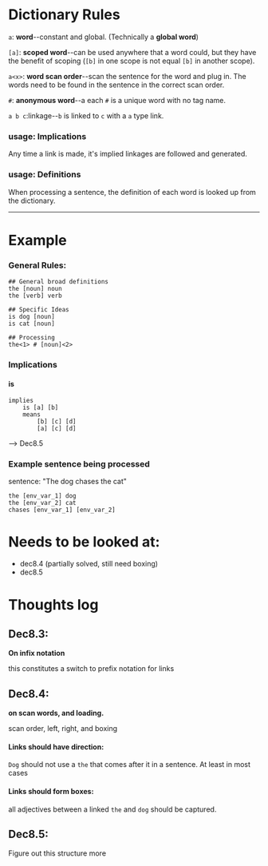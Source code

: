 # Dictionary Rules

`a`: **word**--constant and global. (Technically a **global word**)

`[a]`: **scoped word**--can be used anywhere that a word could, but they have the benefit of scoping (`[b]` in one scope is not equal `[b]` in another scope).

`a<x>`: **word scan order**--scan the sentence for the word and plug in. The words need to be found in the sentence in the correct scan order. 

`#`: **anonymous word**--a each `#` is a unique word with no tag name.

`a b c`:linkage--`b` is linked to `c` with a `a` type link.

### usage: Implications
Any time a link is made, it's implied linkages are followed and generated.

### usage: Definitions
When processing a sentence, the definition of each word is looked up from the dictionary.

---------------

# Example

### General Rules:

	## General broad definitions
	the [noun] noun
	the [verb] verb
	
	## Specific Ideas
	is dog [noun]
	is cat [noun]
	
	## Processing
	the<1> # [noun]<2>

### Implications

#### is

	implies
		is [a] [b]
		means
			[b] [c] [d]
			[a] [c] [d]

--> Dec8.5

### Example sentence being processed

sentence: "The dog chases the cat"

	the [env_var_1] dog
	the [env_var_2] cat
	chases [env_var_1] [env_var_2]


# Needs to be looked at:
* dec8.4 (partially solved, still need boxing)
* dec8.5


# Thoughts log
## Dec8.3:
**On infix notation**

this constitutes a switch to prefix notation for links

## Dec8.4:
**on scan words, and loading.**

scan order, left, right, and boxing

#### Links should have direction:
`Dog` should not use a `the` that comes after it in a sentence. At least in most cases

#### Links should form boxes:
all adjectives between a linked `the` and `dog` should be captured.

## Dec8.5:
Figure out this structure more








